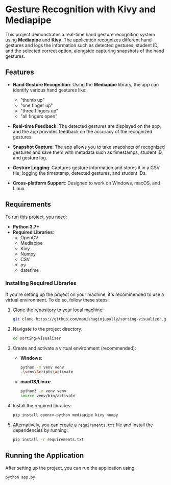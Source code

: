 # Gesture Recognition with Kivy and Mediapipe

This project demonstrates a real-time hand gesture recognition system using **Mediapipe** and **Kivy**. The application recognizes different hand gestures and logs the information such as detected gestures, student ID, and the selected correct option, alongside capturing snapshots of the hand gestures.

## Features

- **Hand Gesture Recognition**: Using the **Mediapipe** library, the app can identify various hand gestures like:
  - "thumb up"
  - "one finger up"
  - "three fingers up"
  - "all fingers open"
  
- **Real-time Feedback**: The detected gestures are displayed on the app, and the app provides feedback on the accuracy of the recognized gestures.

- **Snapshot Capture**: The app allows you to take snapshots of recognized gestures and save them with metadata such as timestamps, student ID, and gesture log.

- **Gesture Logging**: Captures gesture information and stores it in a CSV file, logging the timestamp, detected gestures, and student IDs.

- **Cross-platform Support**: Designed to work on Windows, macOS, and Linux.

## Requirements

To run this project, you need:

- **Python 3.7+**
- **Required Libraries**:
  - OpenCV
  - Mediapipe
  - Kivy
  - Numpy
  - CSV
  - os
  - datetime

### Installing Required Libraries

If you're setting up the project on your machine, it's recommended to use a virtual environment. To do so, follow these steps:

1. Clone the repository to your local machine:

    ```bash
    git clone https://github.com/manishaginjupally/sorting-visualizer.git
    ```

2. Navigate to the project directory:

    ```bash
    cd sorting-visualizer
    ```

3. Create and activate a virtual environment (recommended):

    - **Windows**:

        ```bash
        python -m venv venv
        .\venv\Scripts\activate
        ```

    - **macOS/Linux**:

        ```bash
        python3 -m venv venv
        source venv/bin/activate
        ```

4. Install the required libraries:

    ```bash
    pip install opencv-python mediapipe kivy numpy
    ```

5. Alternatively, you can create a `requirements.txt` file and install the dependencies by running:

    ```bash
    pip install -r requirements.txt
    ```

## Running the Application

After setting up the project, you can run the application using:

```bash
python app.py

